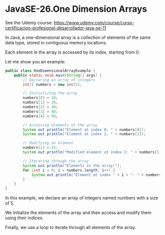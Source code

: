 # JavaSE-26.One Dimension Arrays

See the Udemy course: https://www.udemy.com/course/curso-certificacion-profesional-desarrollador-java-se-11

In Java, a one-dimensional array is a collection of elements of the same data type, stored in contiguous memory locations. 

Each element in the array is accessed by its index, starting from 0.

Let me show you an example:

```java
public class OneDimensionalArrayExample {
    public static void main(String[] args) {
        // Declaring an array of integers
        int[] numbers = new int[5];

        // Initializing the array
        numbers[0] = 10;
        numbers[1] = 20;
        numbers[2] = 30;
        numbers[3] = 40;
        numbers[4] = 50;

        // Accessing elements of the array
        System.out.println("Element at index 0: " + numbers[0]);
        System.out.println("Element at index 2: " + numbers[2]);

        // Modifying an element
        numbers[1] = 25;
        System.out.println("Modified element at index 1: " + numbers[1]);

        // Iterating through the array
        System.out.println("Elements in the array:");
        for (int i = 0; i < numbers.length; i++) {
            System.out.println("Element at index " + i + ": " + numbers[i]);
        }
    }
}
```

In this example, we declare an array of integers named numbers with a size of 5.

We initialize the elements of the array and then access and modify them using their indices.

Finally, we use a loop to iterate through all elements of the array.
